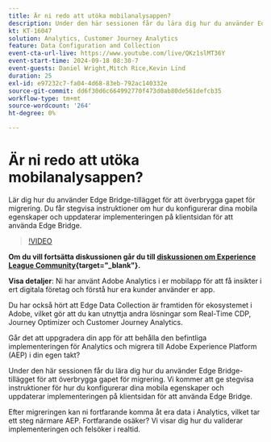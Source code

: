 ```yaml
---
title: Är ni redo att utöka mobilanalysappen?
description: Under den här sessionen får du lära dig hur du använder Edge Bridge-tillägget för att överbrygga gapet för migrering. Du får stegvisa instruktioner om hur du konfigurerar dina mobila egenskaper och uppdaterar implementeringen på klientsidan för att använda Edge Bridge.
kt: KT-16047
solution: Analytics, Customer Journey Analytics
feature: Data Configuration and Collection
event-cta-url-live: https://www.youtube.com/live/QKz1slMT36Y
event-start-time: 2024-09-18 08:30-7
event-guests: Daniel Wright,Mitch Rice,Kevin Lind
duration: 25
exl-id: e97232c7-fa04-4d68-83eb-792ac140332e
source-git-commit: dd6f30d6c664992770f473d0ab80de561defcb35
workflow-type: tm+mt
source-wordcount: '264'
ht-degree: 0%

---
```


# Är ni redo att utöka mobilanalysappen?

Lär dig hur du använder Edge Bridge-tillägget för att överbrygga gapet för migrering. Du får stegvisa instruktioner om hur du konfigurerar dina mobila egenskaper och uppdaterar implementeringen på klientsidan för att använda Edge Bridge.

>[!VIDEO](https://video.tv.adobe.com/v/3434575/?quality=12&learn=on)

**Om du vill fortsätta diskussionen går du till [diskussionen om Experience League Community](https://experienceleaguecommunities.adobe.com/t5/adobe-experience-platform/experience-league-live-post-session-discussion-are-you-ready-to/m-p/704990#M550){target="_blank"}.**


**Visa detaljer**:
Ni har använt Adobe Analytics i er mobilapp för att få insikter i ert digitala företag och förstå hur era kunder använder er app.

Du har också hört att Edge Data Collection är framtiden för ekosystemet i Adobe, vilket gör att du kan utnyttja andra lösningar som Real-Time CDP, Journey Optimizer och Customer Journey Analytics.

Går det att uppgradera din app för att behålla den befintliga implementeringen för Analytics och migrera till Adobe Experience Platform (AEP) i din egen takt?

Under den här sessionen får du lära dig hur du använder Edge Bridge-tillägget för att överbrygga gapet för migrering. Vi kommer att ge stegvisa instruktioner för hur du konfigurerar dina mobila egenskaper och uppdaterar implementeringen på klientsidan för att använda Edge Bridge.

Efter migreringen kan ni fortfarande komma åt era data i Analytics, vilket tar ett steg närmare AEP. Fortfarande osäker? Vi visar dig hur du validerar implementeringen och felsöker i realtid.
